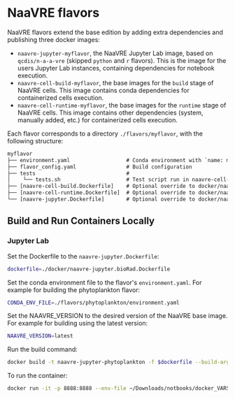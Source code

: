 # NaaVRE flavors

NaaVRE flavors extend the base edition by adding extra dependencies and
publishing three docker images:

- `naavre-jupyter-myflavor`, the NaaVRE Jupyter Lab image, based on `qcdis/n-a-a-vre` (skipped `python` and `r` flavors). This is the image for the users Jupyter Lab instances, containing dependencies for notebook execution.
- `naavre-cell-build-myflavor`, the base images for the `build` stage of NaaVRE cells. This image contains conda dependencies for containerized cells execution.
- `naavre-cell-runtime-myflavor`, the base images for the `runtime` stage of NaaVRE cells. This image contains other dependencies (system, manually added, etc.) for containerized cells execution.

Each flavor corresponds to a directory `./flavors/myflavor`, with the following
structure:

```txt
myflavor
├── environment.yaml                  # Conda environment with `name: myflavor`
├── flavor_config.yaml                # Build configuration
├── tests                             #
│    └── tests.sh                     # Test script run in naavre-cell-myflavor
├── [naavre-cell-build.Dockerfile]    # Optional override to docker/naavre-cell-build.Dockerfile
├── [naavre-cell-runtime.Dockerfile]  # Optional override to docker/naavre-cell-runtime.Dockerfile
└── [naavre-jupyter.Dockerfile]       # Optional override to docker/naavre-jupyter.Dockerfile
```


## Build and Run Containers Locally

### Jupyter Lab

Set the Dockerfile to the `naavre-jupyter.Dockerfile`:

```bash
dockerfile=./docker/naavre-jupyter.bioRad.Dockerfile
```

Set the conda environment file to the flavor's `environment.yaml`. For example for building the phytoplankton flavor:

```bash
CONDA_ENV_FILE=./flavors/phytoplankton/environment.yaml
```

Set the NAAVRE_VERSION to the desired version of the NaaVRE base image. For example for building using the latest version:


```bash
NAAVRE_VERSION=latest
```

Run the build command:

```bash
docker build -t naavre-jupyter-phytoplankton -f $dockerfile --build-arg CONDA_ENV_FILE=$CONDA_ENV_FILE --build-arg NAAVRE_VERSION=$NAAVRE_VERSION .
```

To run the container:

```bash
docker run -it -p 8888:8888 --env-file ~/Downloads/notbooks/docker_VARS naavre-jupyter-phytoplankton /bin/bash -c "source /venv/bin/activate && /tmp/init_script.sh && jupyter lab --debug --watch --NotebookApp.token='' --NotebookApp.ip='0.0.0.0' --NotebookApp.allow_origin='*' --collaborative"
```